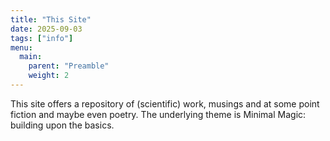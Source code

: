 ```yaml
---
title: "This Site"
date: 2025-09-03
tags: ["info"]
menu:
  main:
    parent: "Preamble"
    weight: 2
---
```


This site offers a repository of (scientific) work, musings and at some point fiction and maybe even poetry. The underlying theme is Minimal Magic: building upon the basics. 
